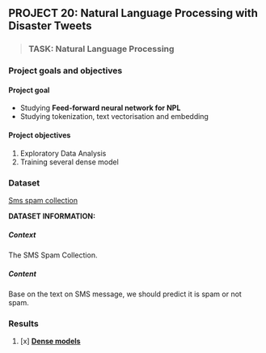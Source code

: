 ## PROJECT 20: Natural Language Processing with Disaster Tweets

> ### TASK: Natural Language Processing

### Project goals and objectives

#### Project goal

- Studying **Feed-forward neural network for NPL**
- Studying tokenization, text vectorisation and embedding


#### Project objectives

1. Exploratory Data Analysis
2. Training several dense model

### Dataset

[Sms spam collection](https://www.kaggle.com/truocpham/smsspamcollection)

**DATASET INFORMATION:**


##### Context
The SMS Spam Collection.

##### Content
Base on the text on SMS message, we should predict it is spam or not spam.

### Results

1. [x] [**Dense models**]()


